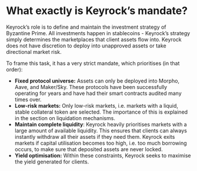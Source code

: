 # What exactly is Keyrock’s mandate?

Keyrock’s role is to define and maintain the investment strategy of Byzantine Prime. All investments happen in stablecoins - Keyrock’s strategy simply determines the marketplaces that client assets flow into. Keyrock does not have discretion to deploy into unapproved assets or take directional market risk.

To frame this task, it has a very strict mandate, which prioritises (in that order):

* **Fixed protocol universe:** Assets can only be deployed into Morpho, Aave, and Maker/Sky. These protocols have been successfully operating for years and have had their smart contracts audited many times over.
* **Low-risk markets:** Only low-risk markets, i.e. markets with a liquid, stable collateral token are selected. The importance of this is explained in the section on liquidation mechanisms.
* **Maintain complete liquidity**: Keyrock heavily prioritises markets with a large amount of available liquidity. This ensures that clients can always instantly withdraw all their assets if they need them. Keyrock exits markets if capital utilisation becomes too high, i.e. too much borrowing occurs, to make sure that deposited assets are never locked.
* **Yield optimisation:** Within these constraints, Keyrock seeks to maximise the yield generated for clients.
